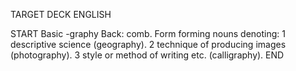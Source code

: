 TARGET DECK
ENGLISH

START
Basic
-graphy
Back: comb. Form forming nouns denoting: 1 descriptive science (geography). 2 technique of producing images (photography). 3 style or method of writing etc. (calligraphy).
END
